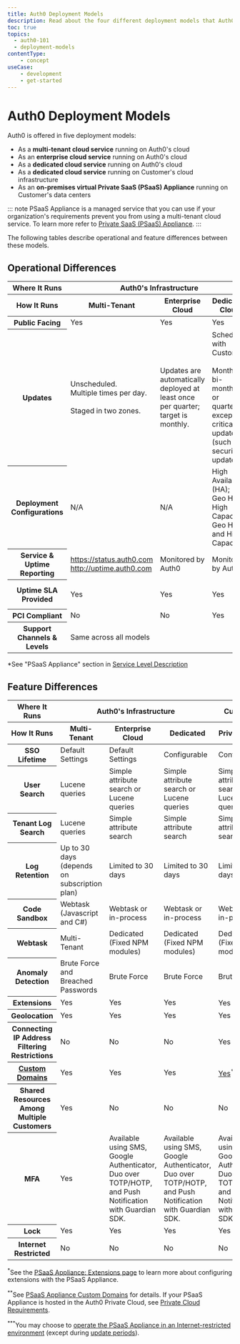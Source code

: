 ```yaml
---
title: Auth0 Deployment Models
description: Read about the four different deployment models that Auth0 offers and the differences between them
toc: true
topics:
  - auth0-101
  - deployment-models
contentType:
    - concept
useCase:
    - development
    - get-started
---
```

# Auth0 Deployment Models

Auth0 is offered in five deployment models:

- As a **multi-tenant cloud service** running on Auth0's cloud
- As an **enterprise cloud service** running on Auth0's cloud
- As a **dedicated cloud service** running on Auth0's cloud
- As a **dedicated cloud service** running on Customer's cloud infrastructure
- As an **on-premises virtual Private SaaS (PSaaS) Appliance** running on Customer's data centers

::: note
PSaaS Appliance is a managed service that you can use if your organization's requirements prevent you from using a multi-tenant cloud service. To learn more refer to [Private SaaS (PSaaS) Appliance](/appliance).
:::

The following tables describe operational and feature differences between these models.

## Operational Differences

<table class="table">
    <thead>
        <tr>
            <th class="info"><strong>Where It Runs</strong></th>
            <th class="info" colspan="3"><strong>Auth0's Infrastructure</strong></th>
            <th class="info" colspan="2"><strong>Customer's Infrastructure</strong></th>
        </tr>
        <tr>
            <th class="info"><strong>How It Runs</strong></th>
            <th class="info">Multi-Tenant</th>
            <th class="info">Enterprise Cloud</th>
            <th class="info">Dedicated Cloud</th>
            <th class="info">Private Cloud</th>
            <th class="info">On-Premises</th>
        </tr>
    </thead>
    <tbody>
        <tr>
            <th class="info"><strong>Public Facing</strong></th>
            <td>Yes</td>
            <td>Yes</td>
            <td>Yes</td>
            <td>Configurable</td>
            <td>Configurable</td>
        </tr>
        <tr>
            <th class="info"><strong>Updates</strong></th>
            <td>Unscheduled. <br /> Multiple times per day. <br /><br />Staged in two zones.</td>
            <td>Updates are automatically deployed at least once per quarter; target is monthly.</td>
            <td>Scheduled with Customer. <br /><br />Monthly, bi-monthly, or quarterly, except critical updates (such as security updates).</td>
            <td>Scheduled with Customer. <br /><br />Monthly, bi-monthly, or quarterly, except critical updates (such as security updates)</td>
            <td>Scheduled with Customer. <br /><br />Monthly, bi-monthly, or quarterly, except critical updates (such as security updates)</td>
        </tr>
        <tr>
            <th class="info"><strong>Deployment Configurations</strong></th>
            <td>N/A</td>
            <td>N/A</td>
            <td>High Availability (HA);<br />Geo HA;<br />High Capacity;<br />Geo HA and High Capacity</td>
            <td>High Availability (HA);<br />Geo HA;<br />High Capacity;<br />Geo HA and High Capacity</td>
            <td>High Availability (HA);<br />Geo HA;<br />High Capacity;<br />Geo HA and High Capacity</td>
        </tr>
        <tr>
            <th class="info"><strong>Service & Uptime Reporting</strong></th>
            <td><a href="https://status.auth0.com">https://status.auth0.com</a><br /><a href="http://uptime.auth0.com">http://uptime.auth0.com</a></td>
            <td>Monitored by Auth0</td>
            <td>Monitored by Auth0</td>
            <td>Monitored by Customer</td>
            <td>Monitored by Customer</td>
        </tr>
        <tr>
            <th class="info"><strong>Uptime SLA Provided</strong></th>
            <td>Yes</td>
            <td>Yes</td>
            <td>Yes</td>
            <td>Limited to PSaaS Appliance*</td>
            <td>Limited to PSaaS Appliance*</td>
        </tr>
        <tr>
            <th class="info"><strong>PCI Compliant</strong></th>
            <td>No</td>
            <td>No</td>
            <td>Yes</td>
            <td>No</td>
            <td>No</td>
        </tr>
        <tr>
            <th class="info"><strong>Support Channels & Levels</strong></th>
            <td colspan="4">Same across all models</td>
        </tr>
    </tbody>
</table>
<p>*See "PSaaS Appliance" section in <a href="https://auth0.com/legal">Service Level Description</a></p>

## Feature Differences

<table class="table">
    <thead>
        <tr>
            <th class="info"><strong>Where It Runs</strong></th>
            <th class="info" colspan="3"><strong>Auth0's Infrastructure</strong></th>
            <th class="info" colspan="2"><strong>Customer's Infrastructure</strong></th>
        </tr>
        <tr>
            <th class="info"><strong>How It Runs</strong></th>
            <th class="info">Multi-Tenant</th>
            <th class="info">Enterprise Cloud</th>
            <th class="info">Dedicated</th>
            <th class="info">Private Cloud</th>
            <th class="info">On-Premises</th>
        </tr>
    </thead>
    <tbody>
        <tr>
            <th class="info"><strong>SSO Lifetime</strong></th>
            <td>Default Settings</td>
            <td>Default Settings</td>
            <td>Configurable</td>
            <td>Configurable</td>
            <td>Configurable</td>
        </tr>
        <tr>
            <th class="info"><strong>User Search</strong></th>
            <td>Lucene queries</td>
            <td>Simple attribute search or Lucene queries</td>
            <td>Simple attribute search or Lucene queries</td>
            <td>Simple attribute search or Lucene queries</td>
            <td>Simple attribute search or Lucene queries</td>
        </tr>
        <tr>
            <th class="info"><strong>Tenant Log Search</strong></th>
            <td>Lucene queries</td>
            <td>Simple attribute search</td>
            <td>Simple attribute search</td>
            <td>Simple attribute search</td>
            <td>Simple attribute search</td>
        </tr>
        <tr>
            <th class="info"><strong>Log Retention</strong></th>
            <td>Up to 30 days (depends on subscription plan)</td>
            <td>Limited to 30 days</td>
            <td>Limited to 30 days</td>
            <td>Limited to 30 days</td>
            <td>Limited to 30 days</td>
        </tr>
        <tr>
            <th class="info"><strong>Code Sandbox</strong></th>
            <td>Webtask (Javascript and C#)</td>
            <td>Webtask or in-process</td>
            <td>Webtask or in-process</td>
            <td>Webtask or in-process</td>
            <td>Webtask or in-process</td>
        </tr>
        <tr>
            <th class="info"><strong>Webtask</strong></th>
            <td>Multi-Tenant</td>
            <td>Dedicated (Fixed NPM modules)</td>
            <td>Dedicated (Fixed NPM modules)</td>
            <td>Dedicated (Fixed NPM modules)</td>
            <td>On-Premises (Fixed NPM modules)</td>
        </tr>
        <tr>
            <th class="info"><strong>Anomaly Detection</strong></th>
            <td>Brute Force and Breached Passwords</td>
            <td>Brute Force</td>
            <td>Brute Force</td>
            <td>Brute Force</td>
            <td>Brute Force</td>
        </tr>
        <tr>
            <th class="info"><strong>Extensions</strong></th>
            <td>Yes</td>
            <td>Yes</td>
            <td>Yes</td>
            <td>Yes <sup>*</sup></td>
            <td>Yes <sup>*</sup></td>
        </tr>
        <tr>
            <th class="info"><strong>Geolocation</strong></th>
            <td>Yes</td>
            <td>Yes</td>
            <td>Yes</td>
            <td>Yes</td>
            <td>Yes</td>
        </tr>
        <tr>
            <th class="info"><strong>Connecting IP Address Filtering Restrictions</strong></th>
            <td>No</td>
            <td>No</td>
            <td>No</td>
            <td>Yes</td>
            <td>Yes</td>
        </tr>
        <tr>
            <th class="info"><strong><a href="/custom-domains">Custom Domains</a></strong></th>
            <td>Yes</td>
            <td>Yes</td>
            <td>Yes</td>
            <td><a href="/appliance/custom-domains">Yes</a><sup>**</sup></td>
            <td><a href="/appliance/custom-domains">Yes</a><sup>**</sup></td> 
        </tr>
        <tr>
            <th class="info"><strong>Shared Resources Among Multiple Customers</strong></th>
            <td>Yes</td>
            <td>No</td>
            <td>No</td>
            <td>No</td>
            <td>No</td>
        </tr>
        <tr>
          <th class="info"><strong>MFA</strong></th>
          <td>Yes</td>
          <td>Available using SMS, Google Authenticator, Duo over TOTP/HOTP, and Push Notification with Guardian SDK.</td>
          <td>Available using SMS, Google Authenticator, Duo over TOTP/HOTP, and Push Notification with Guardian SDK.</td>
          <td>Available using SMS, Google Authenticator, Duo over TOTP/HOTP, and Push Notification with Guardian SDK.</td>
          <td>Available using SMS, Google Authenticator, Duo over TOTP/HOTP, and Push Notification with Guardian SDK.</td>
        </tr>
        <tr>
          <th class="info"><strong>Lock</strong></th>
          <td>Yes</td>
          <td>Yes</td>
          <td>Yes</td>
          <td>Yes</td>
          <td>Yes <sup>***</sup></td>
        </tr>
        <tr>
          <th class="info"><strong>Internet Restricted</strong></th>
          <td>No</td>
          <td>No</td>
          <td>No</td>
          <td>No</td>
          <td>Optional <sup>***</sup></td>
        </tr>
    </tbody>
</table>

<sup>*</sup>See the [PSaaS Appliance: Extensions page](/appliance/extensions) to learn more about configuring extensions with the PSaaS Appliance.

<sup>**</sup>See [PSaaS Appliance Custom Domains](/appliance/custom-domains) for details. If your PSaaS Appliance is hosted in the Auth0 Private Cloud, see [Private Cloud Requirements](/appliance/private-cloud-requirements).

<sup>***</sup>You may choose to [operate the PSaaS Appliance in an Internet-restricted environment](/appliance/infrastructure/internet-restricted-deployment) (except during [update periods](/appliance/infrastructure/ip-domain-port-list#external-connectivity)).
